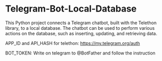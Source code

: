 # Telegram-Bot-Local-Database

This Python project connects a Telegram chatbot, built with the Telethon library, to a local database. The chatbot can be used to perform various actions on the database, such as inserting, updating, and retrieving data.

APP_ID and API_HASH for telethon: https://my.telegram.org/auth

BOT_TOKEN: Write on telegram to @BotFather and follow the instruction
